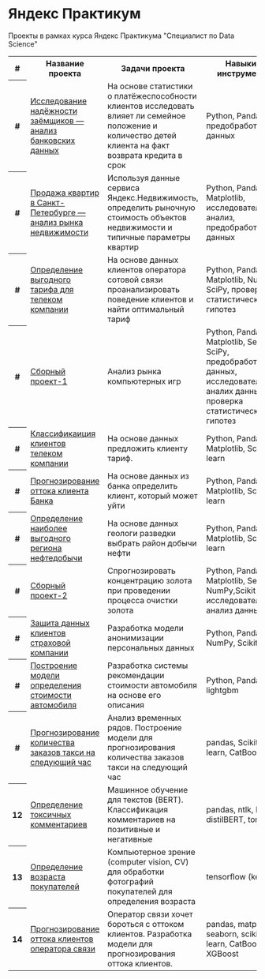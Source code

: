 # Яндекс Практикум
Проекты в рамках курса Яндекс Практикума "Специалист по Data Science"

<table>
<tr>
  <th>#</th>
  <th>Название проекта</th>
  <th>Задачи проекта</th>
  <th>Навыки и инструменты</th>
</tr> 
<tr>
  <th>#</th>
  <td><a href  = "https://github.com/aavolkov17/YandexPracticum/tree/main/2.%20Исследование%20надежности%20заемщиков">Исследование 
надёжности заёмщиков — анализ банковских данных</a></td>
  <td>На основе статистики о платёжеспособности клиентов исследовать влияет ли семейное положение и количество детей клиента на факт возврата 
кредита в срок</td>
  <td> Python, Pandas, предобработка данных</td>
</tr>
<tr>
  <th>#</th>
  <td><a href="https://github.com/aavolkov17/YandexPracticum/tree/main/3.%20Исследование%20рынка%20недвижимости">Продажа 
квартир в Санкт-Петербурге — анализ рынка недвижимости</a></td>
  <td>Используя данные сервиса Яндекс.Недвижимость, определить рыночную стоимость объектов недвижимости и типичные параметры квартир</td>
  <td>Python, Pandas, Matplotlib, исследовательский анализ, предобработка данных</td>
</tr>
<tr>
  <th>#</th>
  <td><a href="https://github.com/aavolkov17/YandexPracticum/tree/main/4.%20Выбор%20оптимального%20тарифа">Определение 
выгодного тарифа для телеком компании</a></td>
  <td>На основе данных клиентов оператора сотовой связи проанализировать поведение клиентов и найти оптимальный тариф</td>
  <td>Python, Pandas, Matplotlib, NumPy, SciPy, проверка статистических гипотез</td>
</tr>
<tr>
  <th>#</th>
  <td><a href ="https://github.com/aavolkov17/YandexPracticum/tree/main/5.%20Сборный%20проект-1">Сборный 
проект-1</a></td>
  <td>Анализ рынка компьютерных игр</td>
  <td>Python, Pandas, Matplotlib, Seaborn, SciPy, предобработка данных, исследовательский аналих данных, проверка статистических гипотез</td>
</tr>
<tr>
  <th>#</th>
  <td><a href="https://github.com/aavolkov17/YandexPracticum/tree/main/6.%20Классификация%20клиентов">Классификаиция 
клиентов телеком компании</a></td>
  <td>На основе данных предложить клиенту тариф.</td>
  <td>Python, Pandas, Matplotlib, Scikit-learn</td>
</tr>
<tr>
  <th>#</th>
  <td><a href ="https://github.com/aavolkov17/YandexPracticum/tree/main/7.%20Прогнозирование%20оттока%20клиентов">Прогнозирование 
оттока клиента Банка</a></td>
  <td>На основе данных из банка определить клиент, который может уйти</td>
  <td>Python, Pandas, Matplotlib, Scikit-learn</td>
</tr>
<tr>
  <th>#</th>
  <td><a href="https://github.com/aavolkov17/YandexPracticum/tree/main/8.%20Выбор%20локации%20для%20нефтедобычи">Определение 
наиболее выгодного региона нефтедобычи</a></td>
  <td>На основе данных геологи разведки выбрать район добычи нефти</td>
  <td>Python, Pandas, Matplotlib, Scikit-learn</td>
</tr>
<tr>
  <th>#</th>
  <td><a href ="https://github.com/aavolkov17/YandexPracticum/tree/main/9.%20Сборный%20проект-2">Сборный 
проект-2</a></td>
  <td>Спрогнозировать концентрацию золота при проведении процесса очистки золота</td>
  <td>Python, Pandas, Matplotlib, Seaborn, NumPy,Scikit-learn, исследовательский анализ данных</td>
</tr>
<tr>
  <th>#</th>
  <td><a href ="https://github.com/aavolkov17/YandexPracticum/tree/main/p10.%20Защита%20персональных%20данных">Защита 
данных клиентов страховой компании</a></td>
  <td>Разработка модели анонимизации персональных данных</td>
  <td>Python, Pandas, NumPy, Scikit-learn</td>
</tr>
<tr>
  <th>#</th>
  <td><a href="https://github.com/aavolkov17/YandexPracticum/tree/main/p11.%20Определение%20стоимости%20автомобилей">Построение 
модели определения стоимости автомобиля</a></td>
  <td>Разработка системы рекомендации стоимости автомобиля на основе его описания</td>
  <td>Python, Pandas, lightgbm</td>
</tr>
<tr>
  <th>#</th>
  <td><a href="https://github.com/apzaytsev/yandex_practicum_ml_ds/tree/main/Прогнозирование%20заказов%20такси%20на%20следующий%20час">Прогнозирование 
количества заказов такси на следующий час</a></td>
  <td>Анализ временных рядов. Построение модели для прогнозирования количества заказов такси на следующий час</td>
  <td>pandas, Scikit-learn, CatBoost</td>
</tr>
<tr>
  <th>12</th>
  <td><a href="https://github.com/apzaytsev/yandex_practicum_ml_ds/tree/main/Определение%20токсичных%20комментариев">Определение токсичных комментариев</a></td>
  <td>Машинное обучение для текстов (BERT). Классификация комментариев на позитивные и негативные</td>
  <td>pandas, ntlk, BERT, distilBERT, torch</td>
</tr>
<tr>
  <th>13</th>
  <td><a href="https://github.com/apzaytsev/yandex_practicum_ml_ds/tree/main/Определение%20возраста%20покупателей">Определение возраста покупателей</a></td>
  <td>Компьютерное зрение (computer vision, CV) для обработки фотографий покупателей для определения возраста</td>
  <td>tensorflow (keras)</td>
</tr>
<tr>
  <th>14</th>
  <td><a href ="https://github.com/apzaytsev/yandex_practicum_ml_ds/tree/main/Прогнозирование%20оттока%20клиентов%20оператора%20связи">Прогнозирование оттока клиентов оператора связи</a></td>
  <td>Оператор связи хочет бороться с оттоком клиентов. Разработка модели для прогнозирования оттока клиентов.</td>
  <td>pandas, matplotlib, seaborn, scikit-learn, CatBoost, XGBoost</td>
</tr>
</table>

